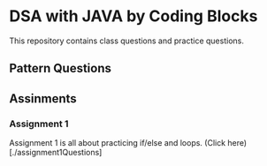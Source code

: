# DSA with JAVA by Coding Blocks
This repository contains class questions and practice questions.

## Pattern Questions

## Assinments
### Assignment 1
Assignment 1 is all about practicing if/else and loops. (Click here)[./assignment1Questions]